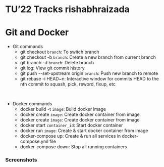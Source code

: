 # TU’22 Tracks rishabhraizada

# Git and Docker

- Git commands
    - git checkout `branch`: To switch branch
    - git checkout -b `branch`: Create a new branch from current branch
    - git branch -d `branch`: Delete branch
    - git log: View git commit history
    - git push --set-upstream origin `branch`: Push new branch to remote
    - git rebase -i HEAD~n: Interactive window for commits HEAD to the nth commit to squash, pick, reword, fixup, etc 

<br>

- Docker commands
    - docker build -t `image`: Build docker image
    - docker create `image`: Create docker container from image
    - docker create `image`: Create docker container from image
    - docker start `container_id`: Start docker container 
    - docker run `image`: Create & start docker container from image 
    - docker-compose up: Create & run all services in docker-compose.yml file
    - docker-compose down: Stop all running containers 

### Screenshots
 

   
